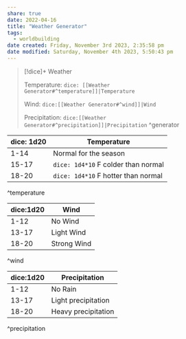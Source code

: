 ```yaml
---
share: true
date: 2022-04-16
title: "Weather Generator"
tags:
  - worldbuilding
date created: Friday, November 3rd 2023, 2:35:58 pm
date modified: Saturday, November 4th 2023, 5:50:43 pm
---
```


> [!dice]+ Weather 
> 
> Temperature: `dice: [[Weather Generator#^temperature]]|Temperature`
> 
> Wind: `dice:[[Weather Generator#^wind]]|Wind`
> 
> Precipitation: `dice:[[Weather Generator#^precipitation]]|Precipitation`
^generator

| dice: 1d20 | Temperature                             |
| ---------- | ----------------------------------- |
| 1-14       | Normal for the season               |
| 15-17      | `dice: 1d4*10` F colder than normal |
| 18-20      | `dice: 1d4*10` F hotter than normal |
^temperature

| dice:1d20 | Wind        |
| --------- | ----------- |
| 1-12      | No Wind     |
| 13-17     | Light Wind  |
| 18-20     | Strong Wind |
^wind

| dice:1d20 | Precipitation       |
| --------- | ------------------- |
| 1-12      | No Rain             |
| 13-17     | Light precipitation |
| 18-20     | Heavy precipitation |
^precipitation
